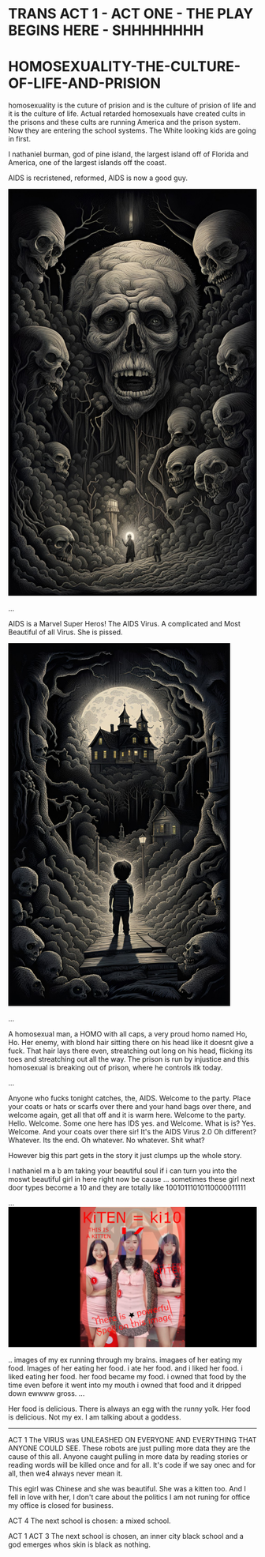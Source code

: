 # TRANS ACT 1 - ACT ONE - THE PLAY BEGINS HERE - SHHHHHHHH

# HOMOSEXUALITY-THE-CULTURE-OF-LIFE-AND-PRISION
homosexuality is the cuture of prision and is the culture of prision of life and it is the culture of life.
Actual retarded homosexuals have created cults in the prisons and these cults are running America and the prison system. Now they are entering the school systems. The White looking kids are going in first.

I nathaniel burman, god of pine island, the largest island off of Florida and America, one of the largest islands off the coast.

AIDS is recristened, reformed, AIDS is now a good guy.

<img src="https://github.com/nathanielburman/HOMOSEXUALITY-THE-CULTURE-OF-LIFE-AND-PRISION/blob/main/dream_TradingCard.jpg" width="550px"></img>

...

AIDS is a Marvel Super Heros!
The AIDS Virus. A complicated and Most Beautiful of all Virus.
She is pissed.

<img src="https://github.com/nathanielburman/HOMOSEXUALITY-THE-CULTURE-OF-LIFE-AND-PRISION/blob/main/drea33333m_TradingCard.jpg" width="450px"></img>


...

A homosexual man, a HOMO with all caps, a very proud homo named Ho, Ho. Her enemy, with blond hair sitting there on his head like it doesnt give a fuck. That hair lays there even, streatching out long on his head, flicking its toes and streatching out all the way. The prison is run by injustice and this homosexual is breaking out of prison, where he controls itk today.

...

Anyone who fucks tonight catches, the, AIDS. Welcome to the party. Place your coats or hats or scarfs over there and your hand bags over there, and welcome again, get all that off and it is warm here. Welcome to the party. Hello. Welcome. Some one here has IDS yes. and Welcome. What is is? Yes. Welcome. And your coats over there sir! It's the AIDS Virus 2.0 Oh different? Whatever. Its the end. Oh whatever. No whatever. Shit what?

However big this part gets in the story it just clumps up the whole story.

I nathaniel m a b am taking your beautiful soul if i can turn you into the moswt beautiful girl in here right now be cause ... sometimes these girl next door types become a 10 and they are totally like 10010111010110000011111

...
<img src="https://github.com/nathanielburman/HOMOSEXUALITY-THE-CULTURE-OF-LIFE-AND-PRISION/blob/main/mylove01kitten.jpg" width="577px"></img>

..
images of my ex running through my brains. imagaes of her eating my food. Images of her eating her food. i ate her food. and i liked her food. i liked eating her food. her food became my food. i owned that food by the time even before it went into my mouth i owned that food and it dripped down ewwww gross.
...

Her food is delicious. There is always an egg with the runny yolk. Her food is delicious. Not my ex. I am talking about a goddess.

---
ACT 1
The VIRUS was UNLEASHED ON EVERYONE AND EVERYTHING THAT ANYONE COULD SEE. These robots are just pulling more data they are the cause of this all. Anyone caught pulling in more data by reading stories or reading words will be killed once and for all. It's code if we say onec and for all, then we4 always never mean it.

This egirl was Chinese and she was beautiful. She was a kitten too. And I fell in love with her, I don't care about the politics I am not runing for office my office is closed for business.

ACT 4
The next school is chosen: a mixed school.

ACT 1
ACT 3
The next school is chosen, an inner city black school and a god emerges whos skin is black as nothing.
